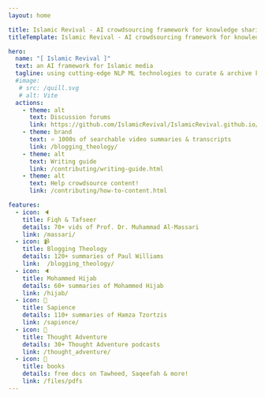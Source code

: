 ```yaml
---
layout: home

title: Islamic Revival - AI crowdsourcing framework for knowledge sharing & archiving
titleTemplate: Islamic Revival - AI crowdsourcing framework for knowledge sharing & archiving

hero:
  name: "[ Islamic Revival ]"
  text: an AI framework for Islamic media 
  tagline: using cutting-edge NLP ML technologies to curate & archive knowledge
  #image:
   # src: /quill.svg
   # alt: Vite
  actions:
    - theme: alt
      text: Discussion forums
      link: https://github.com/IslamicRevival/IslamicRevival.github.io/discussions/1
    - theme: brand
      text: ⭐ 1000s of searchable video summaries & transcripts
      link: /blogging_theology/
    - theme: alt
      text: Writing guide
      link: /contributing/writing-guide.html
    - theme: alt
      text: Help crowdsource content!
      link: /contributing/how-to-content.html

features:
  - icon: 🔈
    title: Fiqh & Tafseer
    details: 70+ vids of Prof. Dr. Muhammad Al-Massari
    link: /massari/
  - icon: 📹
    title: Blogging Theology
    details: 120+ summaries of Paul Williams
    link:  /blogging_theology/
  - icon: 🔈
    title: Mohammed Hijab
    details: 60+ summaries of Mohammed Hijab
    link: /hijab/
  - icon: 🙌
    title: Sapience
    details: 110+ summaries of Hamza Tzortzis
    link: /sapience/
  - icon: 🙌
    title: Thought Adventure
    details: 30+ Thought Adventure podcasts
    link: /thought_adventure/
  - icon: 📕
    title: books
    details: free docs on Tawheed, Saqeefah & more!
    link: /files/pdfs
---
```

<script setup>
import { withBase } from 'vitepress'
</script>

<style>
.item {
  max-width: 20%;
}
.VPHero {
  margin: auto;
  align-content: center;
  float: right;
  width: 90%;
}

.actions {
  margin: auto;
  width: 95%;
  align-content: center;
  float: right;
}

.comments-container {
  margin: auto;
  width: 80%;
  align-content: center;
  float: center;
}

</style>
